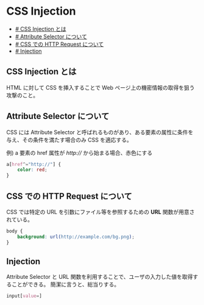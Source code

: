 # CSS Injection

- [\# CSS Injection とは](#CSS-Injection-とは)
- [\# Attribute Selector について](#Attribute-Selector-について)
- [\# CSS での HTTP Request について](#CSS-での-HTTP-Request-について)
- [\# Injection](#Injection)


## CSS Injection とは

HTML に対して CSS を挿入することで Web ページ上の機密情報の取得を狙う攻撃のこと。

## Attribute Selector について

CSS には Attribute Selector と呼ばれるものがあり、ある要素の属性に条件を与え、その条件を満たす場合のみ CSS を適応する。

例) a 要素の href 属性が *http://* から始まる場合、赤色にする
```css
a[href^="http://"] {
	color: red;
}
```

## CSS での HTTP Request について

CSS では特定の URL を引数にファイル等を参照するための **URL** 関数が用意されている。

```css
body {
	background: url(http://example.com/bg.png);
}
```


## Injection

Attribute Selector と URL 関数を利用することで、ユーザの入力した値を取得することができる。
簡潔に言うと、総当りする。

```css
input[value=]
```